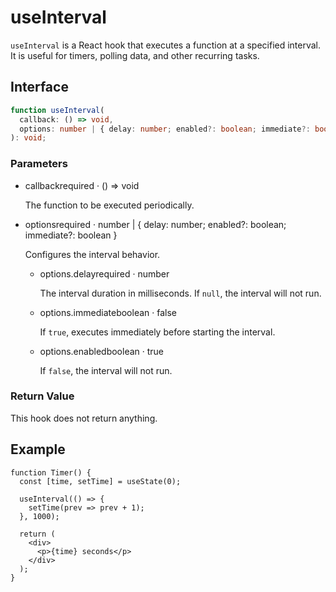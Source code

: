 # useInterval

`useInterval` is a React hook that executes a function at a specified interval. It is useful for timers, polling data, and other recurring tasks.

## Interface
```ts
function useInterval(
  callback: () => void,
  options: number | { delay: number; enabled?: boolean; immediate?: boolean },
): void;

```

### Parameters

<ul class="post-parameters-ul">
  <li class="post-parameters-li post-parameters-li-root">
    <span class="post-parameters--name">callback</span
    ><span class="post-parameters--required">required</span> ·
    <span class="post-parameters--type">() =&gt; void</span>
    <br />
    <p class="post-parameters--description">
      The function to be executed periodically.
    </p>
  </li>
</ul>
<ul class="post-parameters-ul">
  <li class="post-parameters-li post-parameters-li-root">
    <span class="post-parameters--name">options</span
    ><span class="post-parameters--required">required</span> ·
    <span class="post-parameters--type"
      >number | { delay: number; enabled?: boolean; immediate?: boolean }</span
    >
    <br />
    <p class="post-parameters--description">
      Configures the interval behavior.
    </p>
    <ul class="post-parameters-ul">
      <li class="post-parameters-li">
        <span class="post-parameters--name">options.delay</span
        ><span class="post-parameters--required">required</span> ·
        <span class="post-parameters--type">number</span>
        <br />
        <p class="post-parameters--description">
          The interval duration in milliseconds. If <code>null</code>, the
          interval will not run.
        </p>
      </li>
      <li class="post-parameters-li">
        <span class="post-parameters--name">options.immediate</span
        ><span class="post-parameters--type">boolean</span> ·
        <span class="post-parameters--default">false</span>
        <br />
        <p class="post-parameters--description">
          If <code>true</code>, executes immediately before starting the
          interval.
        </p>
      </li>
      <li class="post-parameters-li">
        <span class="post-parameters--name">options.enabled</span
        ><span class="post-parameters--type">boolean</span> ·
        <span class="post-parameters--default">true</span>
        <br />
        <p class="post-parameters--description">
          If <code>false</code>, the interval will not run.
        </p>
      </li>
    </ul>
  </li>
</ul>

### Return Value

This hook does not return anything.

## Example

```tsx
function Timer() {
  const [time, setTime] = useState(0);

  useInterval(() => {
    setTime(prev => prev + 1);
  }, 1000);

  return (
    <div>
      <p>{time} seconds</p>
    </div>
  );
}
```
  